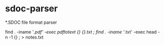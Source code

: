 # sdoc-parser
*.SDOC file format parser

find . -iname '*.pdf' -exec pdftotext {} {}.txt \;
find . -iname '*.txt' -exec head -n -1 {} \; > notes.txt
